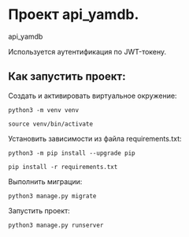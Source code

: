 # Проект api_yamdb.
api_yamdb


Используется аутентификация по JWT-токену.

## Как запустить проект:



Cоздать и активировать виртуальное окружение:

`python3 -m venv venv`

`source venv/bin/activate`

Установить зависимости из файла requirements.txt:

`python3 -m pip install --upgrade pip`

`pip install -r requirements.txt`

Выполнить миграции:

`python3 manage.py migrate`

Запустить проект:

`python3 manage.py runserver`